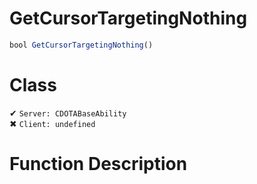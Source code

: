 # GetCursorTargetingNothing
```js	
bool GetCursorTargetingNothing()
```
# Class
✔ `Server: CDOTABaseAbility`  
✖ `Client: undefined`  

# Function Description

